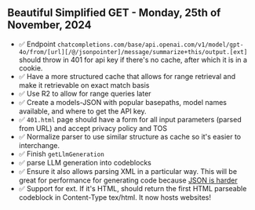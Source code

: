 ## Beautiful Simplified GET - Monday, 25th of November, 2024

- ✅ Endpoint `chatcompletions.com/base/api.openai.com/v1/model/gpt-4o/from/[url][/@/jsonpointer]/message/summarize+this/output.[ext]` should throw in 401 for api key if there's no cache, after which it is in a cookie.
- ✅ Have a more structured cache that allows for range retrieval and make it retrievable on exact match basis
- ✅ Use R2 to allow for range queries later
- ✅ Create a models-JSON with popular basepaths, model names available, and where to get the API key.
- ✅ `401.html` page should have a form for all input parameters (parsed from URL) and accept privacy policy and TOS
- ✅ Normalize parser to use similar structure as cache so it's easier to interchange.
- ✅ Finish `getLlmGeneration`
- ✅ parse LLM generation into codeblocks
- ✅ Ensure it also allows parsing XML in a particular way. This will be great for performance for generating code because [JSON is harder](https://aider.chat/2024/08/14/code-in-json.html)
- ✅ Support for ext. If it's HTML, should return the first HTML parseable codeblock in Content-Type tex/html. It now hosts websites!
